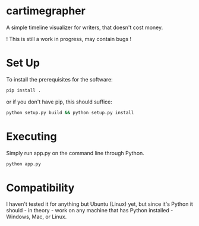 # cartimegrapher
A simple timeline visualizer for writers, that doesn't cost money.

! This is still a work in progress, may contain bugs !

# Set Up
To install the prerequisites for the software:
```bash
pip install .
```
or if you don't have pip, this should suffice:
```bash
python setup.py build && python setup.py install
```

# Executing
Simply run app.py on the command line through Python.<br />

```bash
python app.py
```

# Compatibility
I haven't tested it for anything but Ubuntu (Linux) yet, but since it's Python it should - in theory - work on any machine that has Python installed - Windows, Mac, or Linux.
